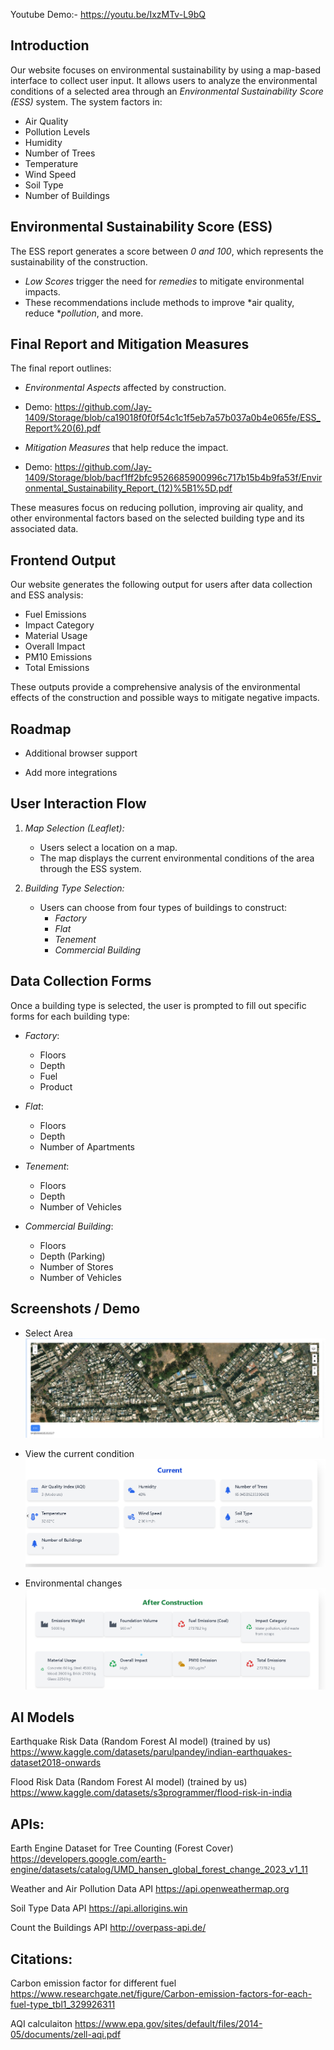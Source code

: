 Youtube Demo:- https://youtu.be/IxzMTv-L9bQ

## Introduction
Our website focuses on environmental sustainability by using a map-based interface to collect user input. It allows users to analyze the environmental conditions of a selected area through an *Environmental Sustainability Score (ESS)* system. The system factors in:

- Air Quality
- Pollution Levels
- Humidity
- Number of Trees
- Temperature
- Wind Speed
- Soil Type
- Number of Buildings


## Environmental Sustainability Score (ESS)
The ESS report generates a score between *0 and 100*, which represents the sustainability of the construction. 

- *Low Scores* trigger the need for *remedies* to mitigate environmental impacts.
- These recommendations include methods to improve *air quality, reduce **pollution*, and more.

## Final Report and Mitigation Measures
The final report outlines:
- *Environmental Aspects* affected by construction.

- Demo: https://github.com/Jay-1409/Storage/blob/ca19018f0f0f54c1c1f5eb7a57b037a0b4e065fe/ESS_Report%20(6).pdf

- *Mitigation Measures* that help reduce the impact.

- Demo: https://github.com/Jay-1409/Storage/blob/bacf1ff2bfc9526685900996c717b15b4b9fa53f/Environmental_Sustainability_Report_(12)%5B1%5D.pdf

These measures focus on reducing pollution, improving air quality, and other environmental factors based on the selected building type and its associated data.

## Frontend Output
Our website generates the following output for users after data collection and ESS analysis:

- Fuel Emissions
- Impact Category
- Material Usage
- Overall Impact
- PM10 Emissions
- Total Emissions

These outputs provide a comprehensive analysis of the environmental effects of the construction and possible ways to mitigate negative impacts.


## Roadmap

- Additional browser support

- Add more integrations

## User Interaction Flow
1. *Map Selection (Leaflet):*
   - Users select a location on a map.
   - The map displays the current environmental conditions of the area through the ESS system.

2. *Building Type Selection:*
   - Users can choose from four types of buildings to construct:
     - *Factory*
     - *Flat*
     - *Tenement*
     - *Commercial Building*

## Data Collection Forms
Once a building type is selected, the user is prompted to fill out specific forms for each building type:

- *Factory*:
  - Floors
  - Depth
  - Fuel
  - Product

- *Flat*:
  - Floors
  - Depth
  - Number of Apartments

- *Tenement*:
  - Floors
  - Depth
  - Number of Vehicles

- *Commercial Building*:
  - Floors
  - Depth (Parking)
  - Number of Stores
  - Number of Vehicles

## Screenshots / Demo

- Select Area
![App Screenshot](https://github.com/Jay-1409/Storage/blob/main/maps.png?raw=true)

- View the current condition
![App Screenshot](https://github.com/Jay-1409/Storage/blob/main/curre.png?raw=true)

- Environmental changes
![App Screenshot](https://github.com/Jay-1409/Storage/blob/main/aftercons.png?raw=true)

## AI Models

Earthquake Risk Data (Random Forest AI model) (trained by us)
https://www.kaggle.com/datasets/parulpandey/indian-earthquakes-dataset2018-onwards

Flood Risk Data (Random Forest AI model) (trained by us)
https://www.kaggle.com/datasets/s3programmer/flood-risk-in-india

## APIs:

Earth Engine Dataset for Tree Counting (Forest Cover)
https://developers.google.com/earth-engine/datasets/catalog/UMD_hansen_global_forest_change_2023_v1_11

Weather and Air Pollution Data API
https://api.openweathermap.org

Soil Type Data API
https://api.allorigins.win

Count the Buildings API
http://overpass-api.de/

## Citations:

Carbon emission factor for different fuel
https://www.researchgate.net/figure/Carbon-emission-factors-for-each-fuel-type_tbl1_329926311

AQI calculaiton
https://www.epa.gov/sites/default/files/2014-05/documents/zell-aqi.pdf




